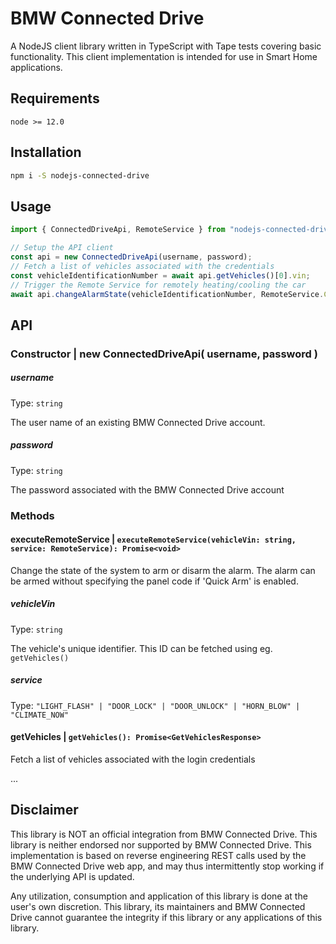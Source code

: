 # BMW Connected Drive

A NodeJS client library written in TypeScript with Tape tests covering basic functionality. This client implementation is intended for use in Smart Home applications.

## Requirements

`node >= 12.0`

## Installation

```bash
npm i -S nodejs-connected-drive
```

## Usage

```javascript
import { ConnectedDriveApi, RemoteService } from "nodejs-connected-drive";

// Setup the API client
const api = new ConnectedDriveApi(username, password);
// Fetch a list of vehicles associated with the credentials
const vehicleIdentificationNumber = await api.getVehicles()[0].vin;
// Trigger the Remote Service for remotely heating/cooling the car
await api.changeAlarmState(vehicleIdentificationNumber, RemoteService.CLIMATE_NOW);
```


## API

### Constructor | new ConnectedDriveApi( username, password )

##### username

Type: `string`

The user name of an existing BMW Connected Drive account.

##### password

Type: `string`

The password associated with the BMW Connected Drive account

### Methods

#### executeRemoteService | `executeRemoteService(vehicleVin: string, service: RemoteService): Promise<void>`
Change the state of the system to arm or disarm the alarm. The alarm can be armed without specifying the panel code if 'Quick Arm' is enabled.

##### vehicleVin
Type: `string`

The vehicle's unique identifier. This ID can be fetched using eg. `getVehicles()`

##### service
Type: `"LIGHT_FLASH" | "DOOR_LOCK" | "DOOR_UNLOCK" | "HORN_BLOW" | "CLIMATE_NOW"`


#### getVehicles | `getVehicles(): Promise<GetVehiclesResponse>`
Fetch a list of vehicles associated with the login credentials

...

## Disclaimer
This library is NOT an official integration from BMW Connected Drive. This library is neither endorsed nor supported by BMW Connected Drive. This implementation is based on reverse engineering REST calls used by the BMW Connected Drive web app, and may thus intermittently stop working if the underlying API is updated.

Any utilization, consumption and application of this library is done at the user's own discretion. This library, its maintainers and BMW Connected Drive cannot guarantee the integrity if this library or any applications of this library.